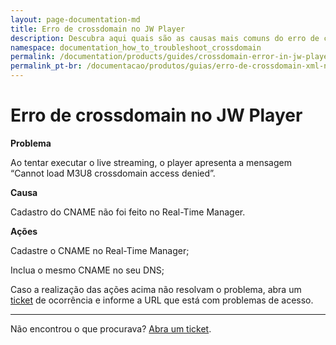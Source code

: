 ```yaml
---
layout: page-documentation-md
title: Erro de crossdomain no JW Player    
description: Descubra aqui quais são as causas mais comuns do erro de crossdomain no JW Player e as ações mais indicadas para ficar ligado.
namespace: documentation_how_to_troubleshoot_crossdomain
permalink: /documentation/products/guides/crossdomain-error-in-jw-player/
permalink_pt-br: /documentacao/produtos/guias/erro-de-crossdomain-xml-no-jw-player/
---
```


# Erro de crossdomain no JW Player           



**Problema**

Ao tentar executar o live streaming, o player apresenta a mensagem “Cannot load M3U8 crossdomain access denied”.

**Causa**

Cadastro do CNAME não foi feito no Real-Time Manager.

**Ações**

Cadastre o CNAME no Real-Time Manager;

Inclua o mesmo CNAME no seu DNS;

Caso a realização das ações acima não resolvam o problema, abra um [ticket](https://tickets.azion.com/) de ocorrência e informe a URL que está com problemas de acesso.

---

Não encontrou o que procurava? [Abra um ticket](https://tickets.azion.com/pt-BR/support/login/).
